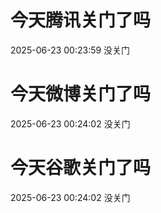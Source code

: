 # 今天腾讯关门了吗

2025-06-23 00:23:59 没关门

# 今天微博关门了吗

2025-06-23 00:24:02 没关门

# 今天谷歌关门了吗

2025-06-23 00:24:02 没关门

